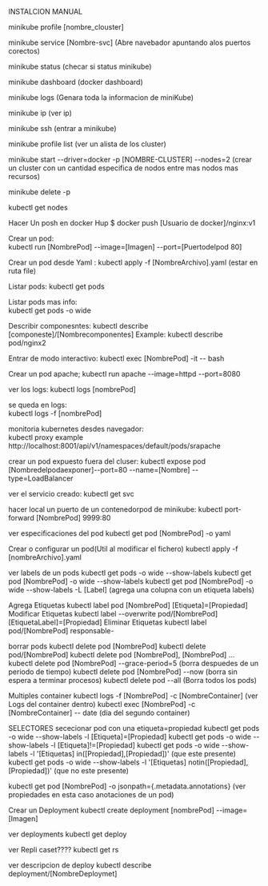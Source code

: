

INSTALCION MANUAL

minikube profile [nombre_clouster]

minikube service [Nombre-svc] (Abre navebador apuntando alos puertos corectos)

minikube status (checar si status minikube)

minikube dashboard (docker dashboard)

minikube logs  (Genara toda la informacion de miniKube)

minikube ip (ver ip)

minikube ssh (entrar a minikube)

minikube profile list (ver un alista de los cluster)

minikube start --driver=docker -p [NOMBRE-CLUSTER] --nodes=2 (crear un cluster con un cantidad especifica de nodos entre mas nodos mas recursos)

minikube delete -p

kubectl get nodes 

Hacer Un posh en docker Hup
$ docker push [Usuario de docker]/nginx:v1


Crear un pod:	
kubectl run [NombrePod] --image=[Imagen]  --port=[Puertodelpod 80]

Crear un pod desde Yaml :
kubectl apply -f [NombreArchivo].yaml (estar en ruta file)

Listar pods:
kubectl get pods

Listar pods mas info:	
kubectl get pods -o wide

Describir componesntes:	
kubectl describe [componeste]/[Nombrecomponentes] Example: kubectl describe pod/nginx2

Entrar de modo interactivo:	
kubectl exec [NombrePod] -it -- bash

Crear un pod apache; 
kubectl run apache --image=httpd --port=8080

ver los logs:
kubectl logs [nombrePod] 

se queda en logs:	
kubectl logs -f [nombrePod]

monitoria kubernetes desdes navegador:	
kubectl proxy example http://localhost:8001/api/v1/namespaces/default/pods/srapache

crear un pod expuesto fuera del cluser:	
kubectl expose pod [Nombredelpodaexponer]--port=80 --name=[Nombre] --type=LoadBalancer 

ver el servicio creado:	
kubectl get svc

hacer local un puerto de un contenedorpod de minikube: 
kubectl port-forward [NombrePod] 9999:80

ver especificaciones del pod
kubectl get pod [NombrePod] -o yaml

Crear o configurar un pod(Util al modificar el fichero)
kubectl apply -f [nombreArchivo].yaml

ver labels de un pods 
kubectl get pods -o wide --show-labels
kubectl get pod [NombrePod] -o wide --show-labels
kubectl get pod [NombrePod] -o wide --show-labels -L [Label] (agrega una colupna con un etiqueta labels)

Agrega Etiquetas
kubectl label pod [NombrePod] [Etiqueta]=[Propiedad]
Modificar Etiquetas 
kubectl label --overwrite pod/[NombrePod] [EtiquetaLabel]=[Propiedad]
Eliminar Etiquetas 
kubectl label pod/[NombrePod] responsable-

borrar pods
 kubectl delete pod [NombrePod]
 kubectl delete pod/[NombrePod]
 kubectl delete pod [NombrePod], [NombrePod] ... 
 kubectl delete pod [NombrePod] --grace-period=5 (borra despuedes de un periodo de tiempo)
 kubectl delete pod [NombrePod] --now (borra sin espera a terminar procesos)
 kubectl delete pod --all (Borra todos los pods)

 Multiples container
  kubectl logs -f [NombrePod] -c [NombreContainer] (ver Logs del container dentro)
  kubectl exec [NombrePod] -c [NombreContainer]  -- date (dia del segundo container)

SELECTORES
sececionar pod con una etiqueta=propiedad
kubectl get pods -o wide --show-labels -l [Etiqueta]=[Propiedad]
kubectl get pods -o wide --show-labels -l [Etiqueta]!=[Propiedad]
kubectl get pods -o wide --show-labels -l '[Etiquetas] in([Propiedad],[Propiedad])'  (que este presente)
kubectl get pods -o wide --show-labels -l '[Etiquetas] notin([Propiedad],[Propiedad])' (que no este presente)

kubectl get pod [NombrePod] -o jsonpath={.metadata.annotations} (ver propiedades en esta caso anotaciones de un pod)

Crear un Deployment 
kubectl create deployment [nombrePod] --image=[Imagen]

ver deployments
kubectl get deploy

ver Repli caset????
kubectl get rs

ver descripcion de deploy 
kubectl describe deployment/[NombreDeploymet]



